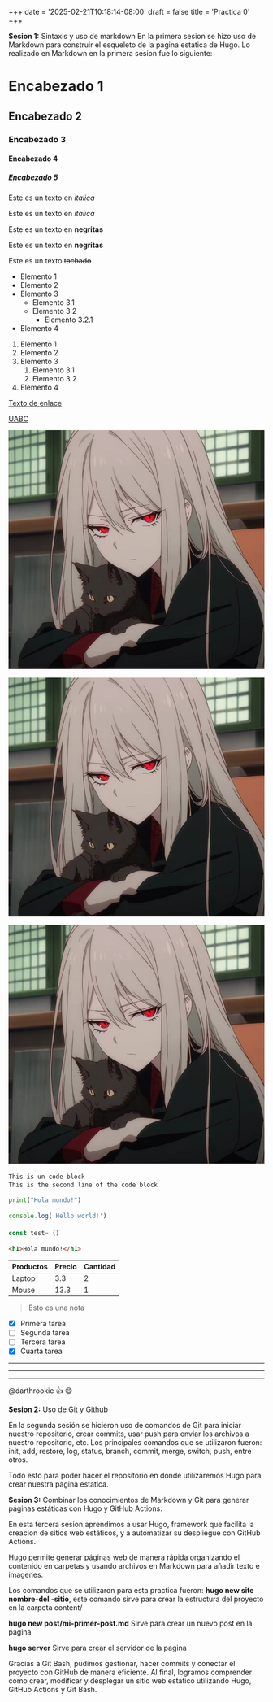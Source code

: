 +++
date = '2025-02-21T10:18:14-08:00'
draft = false
title = 'Practica 0'
+++



**Sesion 1:** Sintaxis y uso de markdown
En la primera sesion se hizo uso de Markdown para construir el esqueleto de la pagina estatica de Hugo. Lo realizado en Markdown en la primera sesion fue lo siguiente:
<!--Encabezados-->

# Encabezado 1

## Encabezado 2

### Encabezado 3

#### Encabezado 4

##### Encabezado 5

<!--Italicas-->

Este es un texto en *italica*

Este es un texto en _italica_

<!--Negritas-->

Este es un texto en **negritas**

Este es un texto en __negritas__

<!--Tachado-->
Este es un texto ~~tachado~~

<!--UL-->

* Elemento 1
* Elemento 2
* Elemento 3
  * Elemento 3.1
  * Elemento 3.2
    * Elemento 3.2.1
* Elemento 4


<!--OL-->

1. Elemento 1
1. Elemento 2
1. Elemento 3
   1. Elemento 3.1
   1. Elemento 3.2
1. Elemento 4

<!--Hipervinculos-->
[Texto de enlace](https://www.google.com "Texto de tooltip")

[UABC](https://www.uabc.mx "Sitio Universitario")


<!--Imagenes-->

![Texto alternativo](.\images\Imagen.jpg)

![Logo-VSCode](.\images\Imagen.jpg "Tooltip de la imagen")

[![Escudo de UABC](.\images\Imagen.jpg)](https://www.uabc.mx "Sitio universitario")

<!--Bloques de código-->

```
This is un code block
This is the second line of the code block
```

```python
print("Hola mundo!")
```

```javascript
console.log('Hello world!')

const test= ()
```

```html
<h1>Hola mundo!</h1>
```

<!--Tablas -->

| Productos | Precio    | Cantidad   |
|  -------- |  -------- | ---------- |
| Laptop    | 3.3       |2           |
| Mouse     | 13.3      |1           |


<!-- Notas -->
>Esto es una nota 


<!-- Tareas -->

* [x] Primera tarea 
* [ ] Segunda tarea
* [ ] Tercera tarea 
* [x] Cuarta tarea
  
<!-- Divisores horizontales -->
***
---
___

  
<!-- Menciones -->
@darthrookie :+1: :smile:


**Sesion 2:** Uso de Git y Github

En la segunda sesión se hicieron uso de comandos de Git para iniciar nuestro repositorio, crear commits, usar push para enviar los archivos a nuestro repositorio, etc. Los principales comandos que se utilizaron fueron: init, add, restore, log, status, branch, commit, merge, switch, push, entre otros.

Todo esto para poder hacer el repositorio en donde utilizaremos Hugo para crear nuestra pagina estatica.

**Sesion 3:** Combinar los conocimientos de Markdown y Git para generar páginas estáticas con Hugo y GitHub Actions.

En esta tercera sesion aprendimos a usar Hugo, framework que facilita la creacion de sitios web estáticos, y a automatizar su despliegue con GitHub Actions.

Hugo permite generar páginas web de manera rápida organizando el contenido en carpetas y usando archivos en Markdown para añadir texto e imagenes.

Los comandos que se utilizaron para esta practica fueron: __hugo new site nombre-del -sitio__, este comando sirve para crear la estructura del proyecto en la carpeta content/

__hugo new post/mi-primer-post.md__ Sirve para crear un nuevo post en la pagina

__hugo server__ Sirve para crear el servidor de la pagina

Gracias a Git Bash, pudimos gestionar, hacer commits y conectar el proyecto con GitHub de manera eficiente. Al final, logramos comprender como crear, modificar y desplegar un sitio web estatico utilizando Hugo, GitHub Actions y Git Bash.